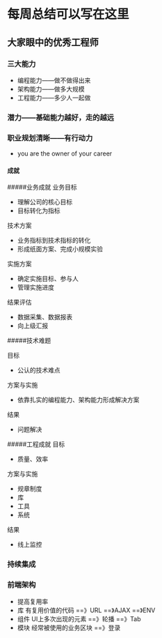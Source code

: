 # 每周总结可以写在这里

## 大家眼中的优秀工程师

### 三大能力
- 编程能力——做不做得出来
- 架构能力——做多大规模
- 工程能力——多少人一起做

### 潜力——基础能力越好，走的越远
### 职业规划清晰——有行动力



- you are the owner of your career

#### 成就
#####业务成就
业务目标

- 理解公司的核心目标
- 目标转化为指标

技术方案

- 业务指标到技术指标的转化
- 形成纸面方案、完成小规模实验

实施方案

- 确定实施目标、参与人
- 管理实施进度

结果评估

- 数据采集、数据报表
- 向上级汇报

#####技术难题

目标

- 公认的技术难点

方案与实施

- 依靠扎实的编程能力、架构能力形成解决方案

结果

- 问题解决

#####工程成就
目标

- 质量、效率

方案与实施

- 规章制度
- 库
- 工具
- 系统

结果

- 线上监控


### 持续集成

### 前端架构
- 提高复用率 
- 库 有复用价值的代码 ==》URL ==》AJAX ==》ENV
- 组件 UI上多次出现的元素 ==》轮播 ==》Tab
- 模块 经常被使用的业务区块  ==》登录